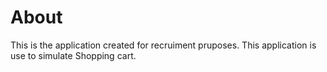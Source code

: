 # About
This is the application created for recruiment pruposes.
This application is use to simulate Shopping cart.
